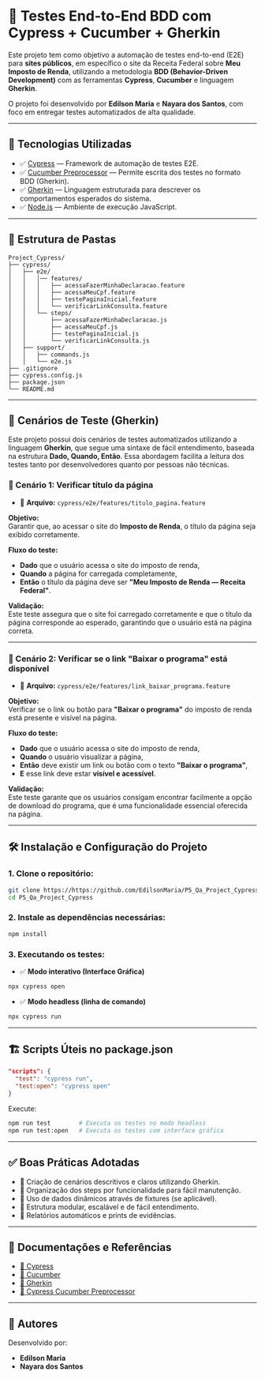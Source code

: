 # 🧠 Testes End-to-End BDD com Cypress + Cucumber + Gherkin

Este projeto tem como objetivo a automação de testes end-to-end (E2E) para **sites públicos**, em específico o site da Receita Federal sobre **Meu Imposto de Renda**, utilizando a metodologia **BDD (Behavior-Driven Development)** com as ferramentas **Cypress**, **Cucumber** e linguagem **Gherkin**.

O projeto foi desenvolvido por **Edilson Maria** e **Nayara dos Santos**, com foco em entregar testes automatizados de alta qualidade.

---

## 🚀 Tecnologias Utilizadas

- ✅ [Cypress](https://www.cypress.io/) — Framework de automação de testes E2E.
- ✅ [Cucumber Preprocessor](https://github.com/badeball/cypress-cucumber-preprocessor) — Permite escrita dos testes no formato BDD (Gherkin).
- ✅ [Gherkin](https://cucumber.io/docs/gherkin/) — Linguagem estruturada para descrever os comportamentos esperados do sistema.
- ✅ [Node.js](https://nodejs.org/) — Ambiente de execução JavaScript.

---

## 📂 Estrutura de Pastas

```
Project_Cypress/
├── cypress/
│   ├── e2e/
│   │   │── features/
│   │   │   ├── acessaFazerMinhaDeclaracao.feature
│   │   │   ├── acessaMeuCpf.feature
│   │   │   ├── testePaginaInicial.feature
│   │   │   └── verificarLinkConsulta.feature
│   │   └── steps/
│   │       ├── acessaFazerMinhaDeclaracao.js
│   │       ├── acessaMeuCpf.js
│   │       ├── testePaginaInicial.js
│   │       └── verificarLinkConsulta.js
│   ├── support/
│   │   ├── commands.js
│   │   └── e2e.js
├── .gitignore
├── cypress.config.js
├── package.json
└── README.md
```

---

## 🎯 Cenários de Teste (Gherkin)

Este projeto possui dois cenários de testes automatizados utilizando a linguagem **Gherkin**, que segue uma sintaxe de fácil entendimento, baseada na estrutura **Dado, Quando, Então**. Essa abordagem facilita a leitura dos testes tanto por desenvolvedores quanto por pessoas não técnicas.

### 🔹 Cenário 1: Verificar título da página

- 📄 **Arquivo:** `cypress/e2e/features/titulo_pagina.feature`

**Objetivo:**  
Garantir que, ao acessar o site do **Imposto de Renda**, o título da página seja exibido corretamente.

**Fluxo do teste:**

- **Dado** que o usuário acessa o site do imposto de renda,
- **Quando** a página for carregada completamente,
- **Então** o título da página deve ser **"Meu Imposto de Renda — Receita Federal"**.

**Validação:**  
Este teste assegura que o site foi carregado corretamente e que o título da página corresponde ao esperado, garantindo que o usuário está na página correta.

---

### 🔹 Cenário 2: Verificar se o link "Baixar o programa" está disponível

- 📄 **Arquivo:** `cypress/e2e/features/link_baixar_programa.feature`

**Objetivo:**  
Verificar se o link ou botão para **"Baixar o programa"** do imposto de renda está presente e visível na página.

**Fluxo do teste:**

- **Dado** que o usuário acessa o site do imposto de renda,
- **Quando** o usuário visualizar a página,
- **Então** deve existir um link ou botão com o texto **"Baixar o programa"**,
- **E** esse link deve estar **visível e acessível**.

**Validação:**  
Este teste garante que os usuários consigam encontrar facilmente a opção de download do programa, que é uma funcionalidade essencial oferecida na página.

---

## 🛠️ Instalação e Configuração do Projeto

### 1. Clone o repositório:

```bash
git clone https://https://github.com/EdilsonMaria/P5_Qa_Project_Cypress
cd P5_Qa_Project_Cypress
```

### 2. Instale as dependências necessárias:

```bash
npm install
```

### 3. Executando os testes:

- ✅ **Modo interativo (Interface Gráfica)**

```bash
npx cypress open
```

- ✅ **Modo headless (linha de comando)**

```bash
npx cypress run
```

---

## 🏗️ Scripts Úteis no package.json

```json
"scripts": {
  "test": "cypress run",
  "test:open": "cypress open"
}
```

Execute:

```bash
npm run test        # Executa os testes no modo headless
npm run test:open   # Executa os testes com interface gráfica
```

---

## ✅ Boas Práticas Adotadas

- 🔹 Criação de cenários descritivos e claros utilizando Gherkin.
- 🔹 Organização dos steps por funcionalidade para fácil manutenção.
- 🔹 Uso de dados dinâmicos através de fixtures (se aplicável).
- 🔹 Estrutura modular, escalável e de fácil entendimento.
- 🔹 Relatórios automáticos e prints de evidências.

---

## 🔗 Documentações e Referências

- [📘 Cypress](https://docs.cypress.io/)
- [📘 Cucumber](https://cucumber.io/docs/guides/10-minute-tutorial/)
- [📘 Gherkin](https://cucumber.io/docs/gherkin/)
- [📘 Cypress Cucumber Preprocessor](https://github.com/badeball/cypress-cucumber-preprocessor)

---

## 🤝 Autores

Desenvolvido por:

- **Edilson Maria**  
- **Nayara dos Santos**

